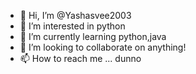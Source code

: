 - 👋 Hi, I’m @Yashasvee2003
- 👀 I’m interested in python
- 🌱 I’m currently learning python,java
- 💞️ I’m looking to collaborate on anything!
- 📫 How to reach me ... dunno

<!---
Yashasvee2003/Yashasvee2003 is a ✨ special ✨ repository because its `README.md` (this file) appears on your GitHub profile.
You can click the Preview link to take a look at your changes.
--->
